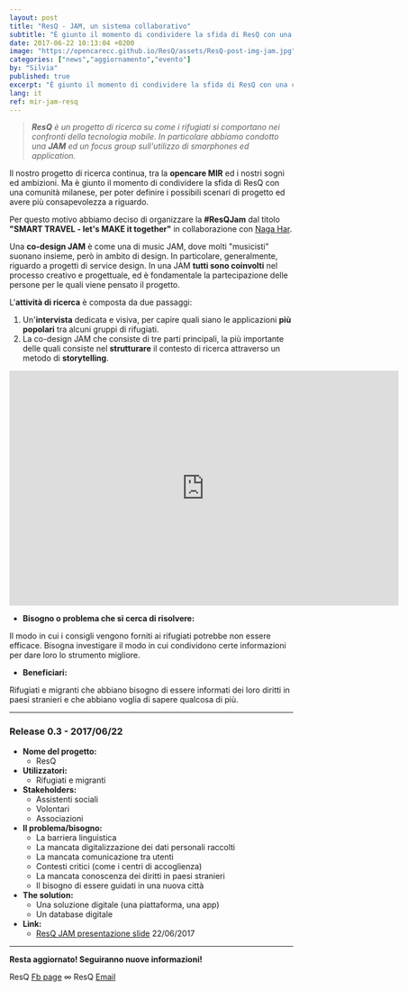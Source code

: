 ```yaml
---
layout: post
title: "ResQ - JAM, un sistema collaborativo"
subtitle: "È giunto il momento di condividere la sfida di ResQ con una comunità milanese, per poter definire i possibili scenari di progetto."
date: 2017-06-22 10:13:04 +0200
image: "https://opencarecc.github.io/ResQ/assets/ResQ-post-img-jam.jpg"
categories: ["news","aggiornamento","evento"]
by: "Silvia"
published: true
excerpt: "È giunto il momento di condividere la sfida di ResQ con una comunità milanese, per poter definire i possibili scenari di progetto."
lang: it
ref: mir-jam-resq
---
```


<blockquote><i><b>ResQ</b> è un progetto di ricerca su come i rifugiati si comportano nei confronti della tecnologia mobile.
In particolare abbiamo condotto una <b>JAM</b> ed un focus group sull'utilizzo di smarphones ed application.</i></blockquote>

Il nostro progetto di ricerca continua, tra la <b>opencare MIR</b> ed i nostri sogni ed ambizioni. Ma è giunto il momento di condividere la sfida di ResQ con una comunità milanese, per poter definire i possibili scenari di progetto ed avere più consapevolezza a riguardo.

Per questo motivo abbiamo deciso di organizzare la <b>#ResQJam</b> dal titolo <b>"SMART TRAVEL - let's MAKE it together"</b> in collaborazione con [Naga Har](https://www.facebook.com/NagaOnlus/).  

Una <b>co-design JAM</b> è come una di music JAM, dove molti "musicisti" suonano insieme, però in ambito di design. In particolare, generalmente, riguardo a progetti di service design.
In una JAM <b>tutti sono coinvolti</b> nel processo creativo e progettuale, ed è fondamentale la partecipazione delle persone per le quali viene pensato il progetto.

L'<b>attività di ricerca</b> è composta da due passaggi:
1. Un'<b>intervista</b> dedicata e visiva, per capire quali siano le applicazioni <b>più popolari</b> tra alcuni gruppi di rifugiati.
2. La co-design JAM che consiste di tre parti principali, la più importante delle quali consiste nel <b>strutturare</b> il contesto di ricerca attraverso un metodo di <b>storytelling</b>.


<iframe src="https://docs.google.com/presentation/d/1qTC2J8LsO6RFXSjDGBvxeVlwLyEKeXzQ6fA1h3mN7LU/embed?start=false&loop=false&delayms=3000" frameborder="0" width="691" height="417" allowfullscreen="true" mozallowfullscreen="true" webkitallowfullscreen="true"></iframe>


* <b>Bisogno o problema che si cerca di risolvere:</b>

Il modo in cui i consigli vengono forniti ai rifugiati potrebbe non essere efficace. Bisogna investigare il modo in cui condividono certe informazioni per dare loro lo strumento migliore.

* <b>Beneficiari:</b>

Rifugiati e migranti che abbiano bisogno di essere informati dei loro diritti in paesi stranieri e che abbiano voglia di sapere qualcosa di più.

***

### Release 0.3 - 2017/06/22

* <b>Nome del progetto:</b>
	* ResQ
* <b>Utilizzatori:</b>
	* Rifugiati e migranti
* <b>Stakeholders:</b>
	* Assistenti sociali
	* Volontari
	* Associazioni
* <b>Il problema/bisogno:</b>
	* La barriera linguistica
	* La mancata digitalizzazione dei dati personali raccolti
	* La mancata comunicazione tra utenti
	* Contesti critici (come i centri di accoglienza)
	* La mancata conoscenza dei diritti in paesi stranieri
	* Il bisogno di essere guidati in una nuova città
* <b>The solution:</b>
	* Una soluzione digitale (una piattaforma, una app)
	* Un database digitale
* <b>Link:</b>
	* [ResQ JAM presentazione slide](https://docs.google.com/presentation/d/1qTC2J8LsO6RFXSjDGBvxeVlwLyEKeXzQ6fA1h3mN7LU/edit?usp=sharing) 22/06/2017

***

<b>Resta aggiornato! Seguiranno nuove informazioni!</b>

ResQ [Fb page](https://www.facebook.com/ResQ-121899991732625/) ∞ ResQ [Email](mailto:resqstaff@wemake.cc)
